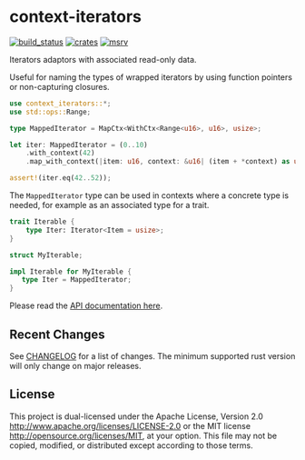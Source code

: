 context-iterators
=========

[![build_status][]](https://github.com/aborgna/context_iterators/actions)
[![crates][]](https://crates.io/crates/context-iterators)
[![msrv][]](https://github.com/aborgna/context_iterators)

Iterators adaptors with associated read-only data.

Useful for naming the types of wrapped iterators by using function pointers or
non-capturing closures.

```rust
use context_iterators::*;
use std::ops::Range;

type MappedIterator = MapCtx<WithCtx<Range<u16>, u16>, usize>;

let iter: MappedIterator = (0..10)
    .with_context(42)
    .map_with_context(|item: u16, context: &u16| (item + *context) as usize);

assert!(iter.eq(42..52));
```

The `MappedIterator` type can be used in contexts where a concrete type is
needed, for example as an associated type for a trait.

```rust
trait Iterable {
    type Iter: Iterator<Item = usize>;
}

struct MyIterable;

impl Iterable for MyIterable {
   type Iter = MappedIterator;
}
```

Please read the [API documentation here][].

## Recent Changes

See [CHANGELOG][] for a list of changes. The minimum supported rust version will
only change on major releases.

## License

This project is dual-licensed under the Apache License, Version 2.0
http://www.apache.org/licenses/LICENSE-2.0 or the MIT license
http://opensource.org/licenses/MIT, at your option. This file may not be copied,
modified, or distributed except according to those terms.

  [API documentation here]: https://docs.rs/context-iterators/
  [build_status]: https://github.com/aborgna/context_iterators/workflows/Continuous%20integration/badge.svg?branch=master
  [crates]: https://img.shields.io/crates/v/context-iterators
  [LICENSE]: LICENCE
  [msrv]: https://img.shields.io/badge/rust-1.70.0%2B-blue.svg?maxAge=3600
  [CHANGELOG]: CHANGELOG.md